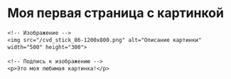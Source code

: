 <html lang="ru">
<head>
    <meta charset="UTF-8">
    <title>Страница с картинкой</title>
</head>
<body>
    <!-- Заголовок -->
    <h1>Моя первая страница с картинкой</h1>
    
    <!-- Изображение -->
    <img src="/cvd_stick_86-1200x800.png" alt="Описание картинки" width="500" height="300">
    
    <!-- Подпись к изображению -->
    <p>Это моя любимая картинка!</p>
</body>
</html>
